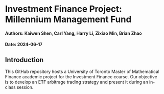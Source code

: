 # Investment Finance Project: Millennium Management Fund
#### Authors: Kaiwen Shen, Carl Yang, Harry Li, Zixiao Min, Brian Zhao
#### Date: 2024-06-17

## Introduction
This GitHub repository hosts a University of Toronto Master of Mathematical Finance academic project for the Investment Finance course. Our objective is to develop an ETF arbitrage trading strategy and present it during an in-class session.